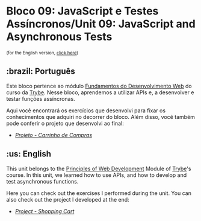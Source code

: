 # Bloco 09: JavaScript e Testes Assíncronos/Unit 09: JavaScript and Asynchronous Tests
<small>(for the English version, <a href="#en">click here</a>)</small>
<h2>:brazil: Português</h2>
<p>Este bloco pertence ao módulo <a href="https://github.com/raphaelalmeidamartins/trybe_exercicios/tree/main/1_fundamentos-do-desv-web" rel="prev">Fundamentos do Desenvolvimento Web</a> do curso da <a href="https://www.betrybe.com/">Trybe</a>. Nesse bloco, aprendemos a utilizar APIs e, a desenvolver e testar funções assíncronas.</p>
<p>Aqui você encontrará os exercícios que desenvolvi para fixar os conhecimentos que adquiri no decorrer do bloco. Além disso, você também pode conferir o projeto que desenvolvi ao final:</p>

- _[Projeto - Carrinho de Compras](https://raphaelalmeidamartins.github.io/shopping-cart/)_

<h2 id="en">:us: English</h2>
<p>This unit belongs to the <a href="https://github.com/raphaelalmeidamartins/trybe_exercicios/tree/main/1_fundamentos-do-desv-web">Principles of Web Development</a> Module of <a href="https://www.betrybe.com/">Trybe</a>'s course. In this unit, we learned how to use APIs, and how to develop and test asynchronous functions.</p>
<p>Here you can check out the exercises I performed during the unit. You can also check out the project I developed at the end:</p>

- _[Project - Shopping Cart](https://raphaelalmeidamartins.github.io/shopping-cart/)_
